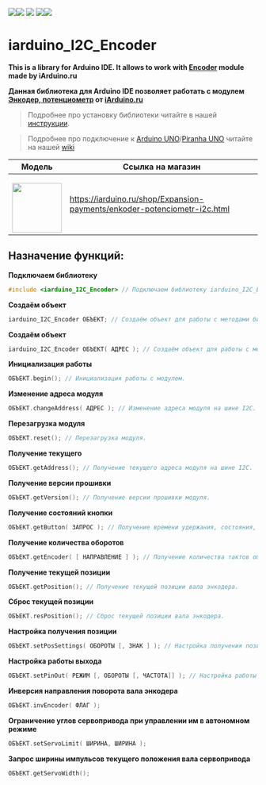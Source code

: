 [![](https://iarduino.ru/img/logo.svg)](https://iarduino.ru)[![](https://wiki.iarduino.ru/img/git-shop.svg?3)](https://iarduino.ru) [![](https://wiki.iarduino.ru/img/git-wiki.svg?2)](https://wiki.iarduino.ru) [![](https://wiki.iarduino.ru/img/git-lesson.svg?2)](https://lesson.iarduino.ru)[![](https://wiki.iarduino.ru/img/git-forum.svg?2)](http://forum.trema.ru)

# iarduino\_I2C\_Encoder

**This is a library for Arduino IDE. It allows to work with [Encoder](https://iarduino.ru/shop/Expansion-payments/enkoder-potenciometr-i2c.html) module made by iArduino.ru**

**Данная библиотека для Arduino IDE позволяет работать с модулем [Энкодер, потенциометр](https://iarduino.ru/shop/Expansion-payments/enkoder-potenciometr-i2c.html) от [iArduino.ru](https://iarduino.ru)**

> Подробнее про установку библиотеки читайте в нашей [инструкции](https://wiki.iarduino.ru/page/Installing_libraries/).

> Подробнее про подключение к [Arduino UNO](https://iarduino.ru/shop/boards/arduino-uno-r3.html)/[Piranha UNO](https://iarduino.ru/shop/boards/piranha-uno-r3.html) читайте на нашей [wiki](https://wiki.iarduino.ru/page/potentiometer-i2c/#h3_3)

| Модель | Ссылка на магазин |
|---|---|
| <p></p> <img src="https://wiki.iarduino.ru/img/resources/1190/1190.svg" width="100px"></img>| https://iarduino.ru/shop/Expansion-payments/enkoder-potenciometr-i2c.html |


## Назначение функций:

**Подключаем библиотеку** 

```C++
#include <iarduino_I2C_Encoder> // Подключаем библиотеку iarduino_I2C_Encoder для работы с модулем.
```

**Создаём объект** 

```C++
iarduino_I2C_Encoder ОБЪЕКТ; // Создаём объект для работы с методами библиотеки без указания адреса модуля на шине I2C.
```

**Создаём объект** 

```C++
iarduino_I2C_Encoder ОБЪЕКТ( АДРЕС ); // Создаём объект для работы с методами библиотеки указывая адрес модуля на шине I2C.
```

**Инициализация работы** 

```C++
ОБЪЕКТ.begin(); // Инициализация работы с модулем.
```

**Изменение адреса модуля** 

```C++
ОБЪЕКТ.changeAddress( АДРЕС ); // Изменение адреса модуля на шине I2C.
```

**Перезагрузка модуля**

```C++
ОБЪЕКТ.reset(); // Перезагрузка модуля.
```

**Получение текущего** 

```C++
ОБЪЕКТ.getAddress(); // Получение текущего адреса модуля на шине I2C.
```

**Получение версии прошивки** 

```C++
ОБЪЕКТ.getVersion(); // Получение версии прошивки модуля.
```

**Получение состояний кнопки** 

```C++
ОБЪЕКТ.getButton( ЗАПРОС ); // Получение времени удержания, состояния, или события кнопки.
```

**Получение количества оборотов** 

```C++
ОБЪЕКТ.getEncoder( [ НАПРАВЛЕНИЕ ] ); // Получение количества тактов оборота энкодера.
```

**Получение текущей позиции** 

```C++
ОБЪЕКТ.getPosition(); // Получение текущей позиции вала энкодера.
```

**Сброс текущей позиции** 

```C++
ОБЪЕКТ.resPosition(); // Сброс текущей позиции вала энкодера.
```

**Настройка получения позиции** 

```C++
ОБЪЕКТ.setPosSettings( ОБОРОТЫ [, ЗНАК ] ); // Настройка получения позиции вала энкодера.
```

**Настройка работы выхода** 

```C++
ОБЪЕКТ.setPinOut( РЕЖИМ [, ОБОРОТЫ [, ЧАСТОТА]] ); // Настройка работы выхода модуля.
```
**Инверсия направления поворота вала энкодера**

```C++
ОБЪЕКТ.invEncoder( ФЛАГ );
```

**Ограничение углов сервопривода при управлении им в автономном режиме**

```C++
ОБЪЕКТ.setServoLimit( ШИРИНА, ШИРИНА );
```

**Запрос ширины импульсов текущего положения вала сервопривода**

```C++
ОБЪЕКТ.getServoWidth();
```


